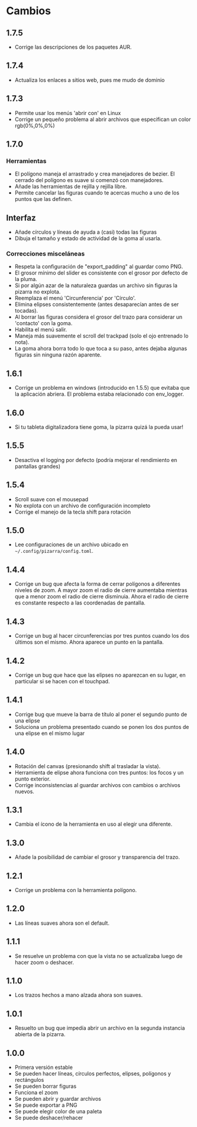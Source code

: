 # Cambios

## 1.7.5

* Corrige las descripciones de los paquetes AUR.

## 1.7.4

- Actualiza los enlaces a sitios web, pues me mudo de dominio

## 1.7.3

- Permite usar los menús 'abrir con' en Linux
- Corrige un pequeño problema al abrir archivos que especifican un color
  rgb(0%,0%,0%)

## 1.7.0

### Herramientas

- El polígono maneja el arrastrado y crea manejadores de bezier. El cerrado del
  polígono es suave si comenzó con manejadores.
- Añade las herramientas de rejilla y rejilla libre.
- Permite cancelar las figuras cuando te acercas mucho a uno de los puntos que
  las definen.

## Interfaz

- Añade círculos y líneas de ayuda a (casi) todas las figuras
- Dibuja el tamaño y estado de actividad de la goma al usarla.

### Correcciones misceláneas

- Respeta la configuración de "export_padding" al guardar como PNG.
- El grosor mínimo del slider es consistente con el grosor por defecto de la
  pluma.
- Si por algún azar de la naturaleza guardas un archivo sin figuras la pizarra
  no explota.
- Reemplaza el menú 'Circunferencia' por 'Círculo'.
- Elimina elipses consistentemente (antes desaparecían antes de ser tocadas).
- Al borrar las figuras considera el grosor del trazo para considerar un
  'contacto' con la goma.
- Habilita el menú salir.
- Maneja más suavemente el scroll del trackpad (solo el ojo entrenado lo nota).
- La goma ahora borra todo lo que toca a su paso, antes dejaba algunas figuras
  sin ninguna razón aparente.

## 1.6.1

- Corrige un problema en windows (introducido en 1.5.5) que evitaba que la
  aplicación abriera. El problema estaba relacionado con env_logger.

## 1.6.0

- Si tu tableta digitalizadora tiene goma, la pizarra quizá la pueda usar!

## 1.5.5

- Desactiva el logging por defecto (podría mejorar el rendimiento en pantallas
  grandes)

## 1.5.4

- Scroll suave con el mousepad
- No explota con un archivo de configuración incompleto
- Corrige el manejo de la tecla shift para rotación

## 1.5.0

- Lee configuraciones de un archivo ubicado en `~/.config/pizarra/config.toml`.

## 1.4.4

- Corrige un bug que afecta la forma de cerrar polígonos a diferentes niveles de
  zoom. A mayor zoom el radio de cierre aumentaba mientras que a menor zoom el
  radio de cierre disminuia. Ahora el radio de cierre es constante respecto a
  las coordenadas de pantalla.

## 1.4.3

- Corrige un bug al hacer circunferencias por tres puntos cuando los dos últimos
  son el mismo. Ahora aparece un punto en la pantalla.

## 1.4.2

- Corrige un bug que hace que las elipses no aparezcan en su lugar, en
  particular si se hacen con el touchpad.

## 1.4.1

- Corrige bug que mueve la barra de título al poner el segundo punto de una
  elipse
- Soluciona un problema presentado cuando se ponen los dos puntos de una elipse
  en el mismo lugar

## 1.4.0

- Rotación del canvas (presionando shift al trasladar la vista).
- Herramienta de elipse ahora funciona con tres puntos: los focos y un punto
  exterior.
- Corrige inconsistencias al guardar archivos con cambios o archivos nuevos.

## 1.3.1

- Cambia el ícono de la herramienta en uso al elegir una diferente.

## 1.3.0

- Añade la posibilidad de cambiar el grosor y transparencia del trazo.

## 1.2.1

- Corrige un problema con la herramienta polígono.

## 1.2.0

- Las líneas suaves ahora son el default.

## 1.1.1

- Se resuelve un problema con que la vista no se actualizaba luego de hacer zoom
  o deshacer.

## 1.1.0

- Los trazos hechos a mano alzada ahora son suaves.

## 1.0.1

- Resuelto un bug que impedía abrir un archivo en la segunda instancia abierta
  de la pizarra.

## 1.0.0

- Primera versión estable
- Se pueden hacer líneas, círculos perfectos, elipses, polígonos y rectángulos
- Se pueden borrar figuras
- Funciona el zoom
- Se pueden abrir y guardar archivos
- Se puede exportar a PNG
- Se puede elegir color de una paleta
- Se puede deshacer/rehacer

